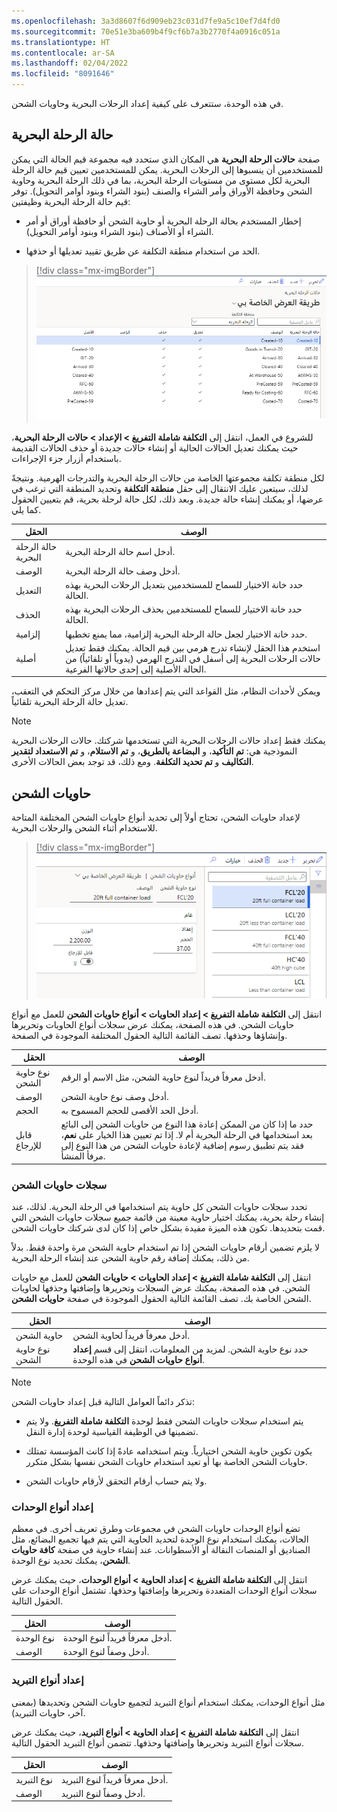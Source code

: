 ```yaml
---
ms.openlocfilehash: 3a3d8607f6d909eb23c031d7fe9a5c10ef7d4fd0
ms.sourcegitcommit: 70e51e3ba609b4f9cf6b7a3b2770f4a0916c051a
ms.translationtype: HT
ms.contentlocale: ar-SA
ms.lasthandoff: 02/04/2022
ms.locfileid: "8091646"
---
```

في هذه الوحدة، ستتعرف على كيفية إعداد الرحلات البحرية وحاويات الشحن.

## <a name="voyage-status"></a>حالة الرحلة البحرية

صفحة **حالات الرحلة البحرية** هي المكان الذي ستحدد فيه مجموعة قيم الحالة التي يمكن للمستخدمين أن ينسبوها إلى الرحلات البحرية. يمكن للمستخدمين تعيين قيم حالة الرحلة البحرية لكل مستوى من مستويات الرحلة البحرية، بما في ذلك الرحلة البحرية وحاوية الشحن وحافظة الأوراق وأمر الشراء والصنف (بنود الشراء وبنود أوامر التحويل). توفر قيم حالة الرحلة البحرية وظيفتين:

-   إخطار المستخدم بحالة الرحلة البحرية أو حاوية الشحن أو حافظة أوراق أو أمر الشراء أو الأصناف (بنود الشراء وبنود أوامر التحويل).

-   الحد من استخدام منطقة التكلفة عن طريق تقييد تعديلها أو حذفها.

> [!div class="mx-imgBorder"]
> [![لقطة شاشة لصفحة حالة الرحلة البحرية وكيف يمكنك إجراء التغييرات.](../media/voyage-status-page.png)](../media/voyage-status-page.png#lightbox)

للشروع في العمل، انتقل إلى **التكلفة شاملة التفريغ > الإعداد > حالات الرحلة البحرية**، حيث يمكنك تعديل الحالات الحالية أو إنشاء حالات جديدة أو حذف الحالات القديمة باستخدام أزرار جزء الإجراءات.

لكل منطقة تكلفة مجموعتها الخاصة من حالات الرحلة البحرية والتدرجات الهرمية. ونتيجةً لذلك، سيتعين عليك الانتقال إلى حقل **منطقة التكلفة** وتحديد المنطقة التي ترغب في عرضها، أو يمكنك إنشاء حالة جديدة. وبعد ذلك، لكل حالة لرحلة بحرية، قم بتعيين الحقول كما يلي.

|     الحقل            |     الوصف‏‎                                                                                                                                                                                                         |
|----------------------|-------------------------------------------------------------------------------------------------------------------------------------------------------------------------------------------------------------------------|
|     حالة الرحلة البحرية    |     أدخل اسم حالة الرحلة البحرية.                                                                                                                                                                                       |
|     الوصف‏‎      |     أدخل وصف حالة الرحلة البحرية.                                                                                                                                                                                |
|     التعديل           |     حدد خانة الاختيار للسماح للمستخدمين بتعديل الرحلات البحرية بهذه الحالة.                                                                                                                                            |
|     الحذف           |     حدد خانة الاختيار للسماح للمستخدمين بحذف الرحلات البحرية بهذه الحالة.                                                                                                                                            |
|     إلزامية        |     حدد خانة الاختيار لجعل حالة الرحلة البحرية إلزامية، مما يمنع تخطيها.                                                                                                                        |
|     أصلية           |     استخدم هذا الحقل لإنشاء تدرج هرمي بين قيم الحالة. يمكنك فقط تعديل حالات الرحلات البحرية إلى أسفل في التدرج الهرمي (يدوياً أو تلقائياً) من الحالة الأصلية إلى إحدى حالاتها الفرعية.    |

ويمكن لأحداث النظام، مثل القواعد التي يتم إعدادها من خلال مركز التحكم في التعقب، تعديل حالة الرحلة البحرية تلقائياً.

> [!NOTE]
> يمكنك فقط إعداد حالات الرحلات البحرية التي تستخدمها شركتك. حالات الرحلات البحرية النموذجية هي: **تم التأكيد**، و **البضاعة بالطريق**، و **تم الاستلام**، و **تم الاستعداد لتقدير التكاليف** و **تم تحديد التكلفة**. ومع ذلك، قد توجد بعض الحالات الأخرى.

## <a name="shipping-containers"></a>حاويات الشحن

لإعداد حاويات الشحن، تحتاج أولاً إلى تحديد أنواع حاويات الشحن المختلفة المتاحة للاستخدام أثناء الشحن والرحلات البحرية.

> [!div class="mx-imgBorder"]
> [![لقطة شاشة للحقول المتنوعة المتوفرة في صفحة أنواع حاويات الشحن.](../media/shipping-container-types.png)](../media/shipping-container-types.png#lightbox)

انتقل إلى **التكلفة شاملة التفريغ > إعداد الحاويات > أنواع حاويات الشحن** للعمل مع أنواع حاويات الشحن. في هذه الصفحة، يمكنك عرض سجلات أنواع الحاويات وتحريرها وإنشاؤها وحذفها. تصف القائمة التالية الحقول المختلفة الموجودة في الصفحة.

|     الحقل                      |     الوصف‏‎                                                                                                                                                                                                                                                            |
|--------------------------------|----------------------------------------------------------------------------------------------------------------------------------------------------------------------------------------------------------------------------------------------------------------------------|
|     نوع حاوية الشحن    |     أدخل معرفاً فريداً لنوع حاوية الشحن، مثل الاسم أو الرقم.                                                                                                                                                                               |
|     الوصف‏‎                |     أدخل وصف نوع حاوية الشحن.                                                                                                                                                                                                                         |
|     الحجم                     |     أدخل الحد الأقصى للحجم المسموح به.                                                                                                                                                                                                                                      |
|     قابل للإرجاع                 |     حدد ما إذا كان من الممكن إعادة هذا النوع من حاويات الشحن إلى البائع بعد استخدامها في الرحلة البحرية أم لا. إذا تم تعيين هذا الخيار على **نعم**، فقد يتم تطبيق رسوم إضافية لإعادة حاويات الشحن من هذا النوع إلى مرفأ المنشأ.          |


### <a name="shipping-container-records"></a>سجلات حاويات الشحن

تحدد سجلات حاويات الشحن كل حاوية يتم استخدامها في الرحلة البحرية. لذلك، عند إنشاء رحلة بحرية، يمكنك اختيار حاوية معينة من قائمة جميع سجلات حاويات الشحن التي قمت بتحديدها. تكون هذه الميزة مفيدة بشكل خاص إذا كان لدى شركتك حاويات الشحن.

لا يلزم تضمين أرقام حاويات الشحن إذا تم استخدام حاوية الشحن مرة واحدة فقط. بدلاً من ذلك، يمكنك إضافة رقم حاوية الشحن عند إنشاء الرحلة البحرية.

انتقل إلى **التكلفة شاملة التفريغ > إعداد الحاويات > حاويات الشحن** للعمل مع حاويات الشحن. في هذه الصفحة، يمكنك عرض السجلات وتحريرها وإضافتها وحذفها لحاويات الشحن الخاصة بك. تصف القائمة التالية الحقول الموجودة في صفحة **حاويات الشحن**.

|     الحقل                      |     الوصف‏‎                                                                                                                    |
|--------------------------------|------------------------------------------------------------------------------------------------------------------------------------|
|     حاوية الشحن         |     أدخل معرفاً فريداً لحاوية الشحن.                                                                          |
|     نوع حاوية الشحن    |     حدد نوع حاوية الشحن. لمزيد من المعلومات، انتقل إلى قسم **إعداد أنواع حاويات الشحن** في هذه الوحدة.    |

> [!NOTE]
> تذكر دائماً العوامل التالية قبل إعداد حاويات الشحن:
>
>   -   يتم استخدام سجلات حاويات الشحن فقط لوحدة **التكلفة شاملة التفريغ**. ولا يتم تضمينها في الوظيفة القياسية لوحدة إدارة النقل.
>
>   -   يكون تكوين حاوية الشحن اختيارياً. ويتم استخدامه عادةً إذا كانت المؤسسة تمتلك حاويات الشحن الخاصة بها أو تعيد استخدام حاويات الشحن نفسها بشكل متكرر.
>
>   -   ولا يتم حساب أرقام التحقق لأرقام حاويات الشحن.

### <a name="set-up-unit-types"></a>إعداد أنواع الوحدات

تضع أنواع الوحدات حاويات الشحن في مجموعات وطرق تعريف أخرى. في معظم الحالات، يمكنك استخدام نوع الوحدة لتحديد الحاوية التي يتم فيها تجميع البضائع، مثل الصناديق أو المنصات النقالة أو الأسطوانات. عند إنشاء حاوية في صفحة **كافة حاويات الشحن**، يمكنك تحديد نوع الوحدة.

انتقل إلى **التكلفة شاملة التفريغ > إعداد الحاوية > أنواع الوحدات**، حيث يمكنك عرض سجلات أنواع الوحدات المتعددة وتحريرها وإضافتها وحذفها. تشتمل أنواع الوحدات على الحقول التالية.

|     الحقل          |     الوصف‏‎                                           |
|--------------------|-----------------------------------------------------------|
|     نوع الوحدة      |     أدخل معرفاً فريداً لنوع الوحدة.          |
|     الوصف‏‎    |     أدخل وصفاً لنوع الوحدة.                      |

### <a name="set-up-refrigeration-types"></a>إعداد أنواع التبريد

مثل أنواع الوحدات، يمكنك استخدام أنواع التبريد لتجميع حاويات الشحن وتحديدها (بمعنى آخر، حاويات التبريد).

انتقل إلى **التكلفة شاملة التفريغ > إعداد الحاوية > أنواع التبريد**، حيث يمكنك عرض سجلات أنواع التبريد وتحريرها وإضافتها وحذفها. تتضمن أنواع التبريد الحقول التالية.

|     الحقل                 |     الوصف‏‎                                                    |
|---------------------------|--------------------------------------------------------------------|
|     نوع التبريد    |     أدخل معرفاً فريداً لنوع التبريد.          |
|     الوصف‏‎           |     أدخل وصفاً لنوع التبريد.                      |
